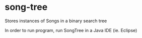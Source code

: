 # song-tree
Stores instances of Songs in a binary search tree

In order to run program, run SongTree in a Java IDE (ie. Eclipse)
